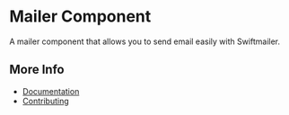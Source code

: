 # Mailer Component

A mailer component that allows you to send email easily with Swiftmailer. 

## More Info
- [Documentation](https://docs.stalframework.com/mailer/)
- [Contributing](https://docs.stalframework.com/contributing/)